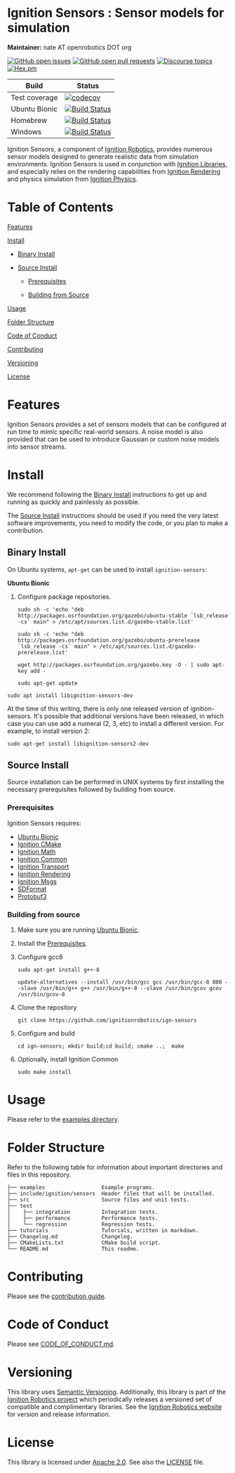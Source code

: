 # Ignition Sensors : Sensor models for simulation

**Maintainer:** nate AT openrobotics DOT org

[![GitHub open issues](https://img.shields.io/github/issues-raw/ignitionrobotics/ign-sensors.svg)](https://github.com/ignitionrobotics/ign-sensors/issues)
[![GitHub open pull requests](https://img.shields.io/github/issues-pr-raw/ignitionrobotics/ign-sensors.svg)](https://github.com/ignitionrobotics/ign-sensors/pulls)
[![Discourse topics](https://img.shields.io/discourse/https/community.gazebosim.org/topics.svg)](https://community.gazebosim.org)
[![Hex.pm](https://img.shields.io/hexpm/l/plug.svg)](https://www.apache.org/licenses/LICENSE-2.0)

Build | Status
-- | --
Test coverage | [![codecov](https://codecov.io/gh/ignitionrobotics/ign-sensors/branch/ign-sensors3/graph/badge.svg)](https://codecov.io/gh/ignitionrobotics/ign-sensors)
Ubuntu Bionic | [![Build Status](https://build.osrfoundation.org/buildStatus/icon?job=ignition_sensors-ci-ign-sensors3-bionic-amd64)](https://build.osrfoundation.org/job/ignition_sensors-ci-ign-sensors3-bionic-amd64)
Homebrew      | [![Build Status](https://build.osrfoundation.org/buildStatus/icon?job=ignition_sensors-ci-ign-sensors3-homebrew-amd64)](https://build.osrfoundation.org/job/ignition_sensors-ci-ign-sensors3-homebrew-amd64)
Windows       | [![Build Status](https://build.osrfoundation.org/buildStatus/icon?job=ignition_sensors-ci-ign-sensors3-windows7-amd64)](https://build.osrfoundation.org/job/ignition_sensors-ci-ign-sensors3-windows7-amd64)

Ignition Sensors, a component of [Ignition
Robotics](https://ignitionrobotics.org), provides numerous sensor models
designed to generate realistic data from simulation environments. Ignition Sensors is used in conjunction with [Ignition Libraries](https://ignitionrobotics/libs), and especially relies on the rendering capabilities from [Ignition Rendering](https://ignitionrobotics.org/libs/rendering) and physics simulation from [Ignition Physics](https://ignitionrobotics.org/libs/physics).

# Table of Contents

[Features](#features)

[Install](#install)

* [Binary Install](#binary-install)

* [Source Install](#source-install)

    * [Prerequisites](#prerequisites)

    * [Building from Source](#building-from-source)

[Usage](#usage)

[Folder Structure](#folder-structure)

[Code of Conduct](#code-of-conduct)

[Contributing](#code-of-contributing)

[Versioning](#versioning)

[License](#license)

# Features

Ignition Sensors provides a set of sensors models that can be
configured at run time to mimic specific real-world sensors. A noise model
is also provided that can be used to introduce Gaussian or custom noise
models into sensor streams.

# Install

We recommend following the [Binary Install](#binary-install) instructions to get up and running as quickly and painlessly as possible.

The [Source Install](#source-install) instructions should be used if you need the very latest software improvements, you need to modify the code, or you plan to make a contribution.

## Binary Install

On Ubuntu systems, `apt-get` can be used to install `ignition-sensors`:

**Ubuntu Bionic**

1. Configure package repositories.

    ```
    sudo sh -c 'echo "deb http://packages.osrfoundation.org/gazebo/ubuntu-stable `lsb_release -cs` main" > /etc/apt/sources.list.d/gazebo-stable.list'
    ```

    ```
    sudo sh -c 'echo "deb http://packages.osrfoundation.org/gazebo/ubuntu-prerelease `lsb_release -cs` main" > /etc/apt/sources.list.d/gazebo-prerelease.list'
    ```

    ```
    wget http://packages.osrfoundation.org/gazebo.key -O - | sudo apt-key add -
    ```

    ```
    sudo apt-get update
    ```

```
sudo apt install libignition-sensors-dev
```

At the time of this writing, there is only one released version of
ignition-sensors. It's possible that additional versions have been released,
  in which case you can use add a numeral (2, 3, etc) to install a different
  version. For example, to install version 2:

```
sudo apt-get install libignition-sensors2-dev
```

## Source Install

Source installation can be performed in UNIX systems by first installing the
necessary prerequisites followed by building from source.

### Prerequisites

Ignition Sensors requires:

  * [Ubuntu Bionic](http://releases.ubuntu.com/18.04/)
  * [Ignition CMake](https://ignitionrobotics.org/libs/cmake)
  * [Ignition Math](https://ignitionrobotics.org/libs/math)
  * [Ignition Common](https://ignitionrobotics.org/libs/common)
  * [Ignition Transport](https://ignitionrobotics.org/libs/transport)
  * [Ignition Rendering](https://ignitionrobotics.org/libs/rendering)
  * [Ignition Msgs](https://ignitionrobotics.org/libs/msgs)
  * [SDFormat](https://github.com/osrf/sdformat)
  * [Protobuf3](https://developers.google.com/protocol-buffers/)

### Building from source

1. Make sure you are running [Ubuntu Bionic](http://releases.ubuntu.com/18.04/).

2. Install the [Prerequisites](#prerequisites).

3. Configure gcc8

    ```
    sudo apt-get install g++-8
    ```

    ```
    update-alternatives --install /usr/bin/gcc gcc /usr/bin/gcc-8 800 --slave /usr/bin/g++ g++ /usr/bin/g++-8 --slave /usr/bin/gcov gcov /usr/bin/gcov-8
    ```

4. Clone the repository

    ```
    git clone https://github.com/ignitionrobotics/ign-sensors
    ```

5. Configure and build

    ```
    cd ign-sensors; mkdir build;cd build; cmake ..;  make
    ```

6. Optionally, install Ignition Common

    ```
    sudo make install
    ```

# Usage

Please refer to the [examples directory](https://github.com/ignitionrobotics/ign-sensors/raw/ign-sensors3/examples/).

# Folder Structure

Refer to the following table for information about important directories and files in this repository.

```
├── examples                  Example programs.
├── include/ignition/sensors  Header files that will be installed.
├── src                       Source files and unit tests.
├── test
│    ├── integration          Integration tests.
│    ├── performance          Performance tests.
│    └── regression           Regression tests.
├── tutorials                 Tutorials, written in markdown.
├── Changelog.md              Changelog.
├── CMakeLists.txt            CMake build script.
└── README.md                 This readme.
```

# Contributing

Please see the [contribution guide](https://ignitionrobotics.org/docs/all/contributing).

# Code of Conduct

Please see
[CODE_OF_CONDUCT.md](https://github.com/ignitionrobotics/ign-gazebo/blob/main/CODE_OF_CONDUCT.md).

# Versioning

This library uses [Semantic Versioning](https://semver.org/). Additionally, this library is part of the [Ignition Robotics project](https://ignitionrobotics.org) which periodically releases a versioned set of compatible and complimentary libraries. See the [Ignition Robotics website](https://ignitionrobotics.org) for version and release information.

# License

This library is licensed under [Apache 2.0](https://www.apache.org/licenses/LICENSE-2.0). See also the [LICENSE](https://github.com/ignitionrobotics/ign-sensors/blob/main/LICENSE) file.
